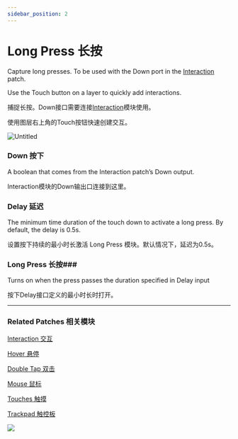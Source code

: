 ```yaml
---
sidebar_position: 2
---
```


# Long Press 长按

Capture long presses. To be used with the Down port in the [Interaction](./Interaction.md) patch.

Use the Touch button on a layer to quickly add interactions.

捕捉长按。Down接口需要连接[Interaction](./Interaction.md)模块使用。

使用图层右上角的Touch按钮快速创建交互。

![Untitled](https://s3.us-west-2.amazonaws.com/secure.notion-static.com/15654c63-f16d-4a8e-b9df-3e0033c4f539/Untitled.png?X-Amz-Algorithm=AWS4-HMAC-SHA256&X-Amz-Content-Sha256=UNSIGNED-PAYLOAD&X-Amz-Credential=AKIAT73L2G45EIPT3X45%2F20220602%2Fus-west-2%2Fs3%2Faws4_request&X-Amz-Date=20220602T170946Z&X-Amz-Expires=86400&X-Amz-Signature=460bdcca574a8d371db6db3f3c68245d3922f5c9dd53359e4c56ac95c602693d&X-Amz-SignedHeaders=host&response-content-disposition=filename%20%3D%22Untitled.png%22&x-id=GetObject)

### Down 按下

A boolean that comes from the Interaction patch’s Down output.

Interaction模块的Down输出口连接到这里。

### Delay 延迟

The minimum time duration of the touch down to activate a long press. By default, the delay is 0.5s.

设置按下持续的最小时长激活 Long Press 模块。默认情况下，延迟为0.5s。

### Long Press 长按### 

Turns on when the press passes the duration specified in Delay input

按下Delay接口定义的最小时长时打开。

------

### Related Patches 相关模块

[Interaction 交互](./Interaction.md)

[Hover 悬停](./Hover.md)

[Double Tap 双击](./Double%20Tap.md)

[Mouse 鼠标](./Mouse.md)

[Touches 触摸](./../Device/Touches.md)

[Trackpad 触控板](./../Device/Trackpad.md)

![](https://s3.us-west-2.amazonaws.com/secure.notion-static.com/56cd2fcd-c89b-4b3c-a794-19eef22b3aff/Untitled.png?X-Amz-Algorithm=AWS4-HMAC-SHA256&X-Amz-Content-Sha256=UNSIGNED-PAYLOAD&X-Amz-Credential=AKIAT73L2G45EIPT3X45%2F20220602%2Fus-west-2%2Fs3%2Faws4_request&X-Amz-Date=20220602T170952Z&X-Amz-Expires=86400&X-Amz-Signature=140273cffbf39d0f1321ed9da92c120abfd89edec624c0831a23f1f01434fded&X-Amz-SignedHeaders=host&response-content-disposition=filename%20%3D%22Untitled.png%22&x-id=GetObject)
